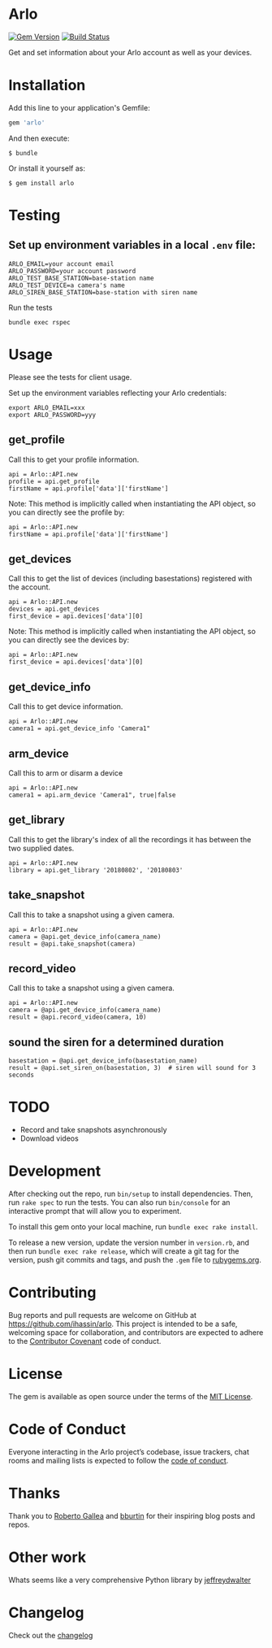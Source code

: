 # Arlo

[![Gem Version](https://badge.fury.io/rb/arlo.svg)](https://badge.fury.io/rb/arlo) [![Build Status](https://travis-ci.org/ihassin/arlo.svg?branch=master)](https://travis-ci.org/ihassin/arlo)

Get and set information about your Arlo account as well as your devices.

# Installation

Add this line to your application's Gemfile:

```ruby
gem 'arlo'
```

And then execute:

    $ bundle

Or install it yourself as:

    $ gem install arlo

# Testing

## Set up environment variables in a local ```.env``` file:
    ARLO_EMAIL=your account email
    ARLO_PASSWORD=your account password
    ARLO_TEST_BASE_STATION=base-station name
    ARLO_TEST_DEVICE=a camera's name
    ARLO_SIREN_BASE_STATION=base-station with siren name

Run the tests

    bundle exec rspec

# Usage

Please see the tests for client usage.

Set up the environment variables reflecting your Arlo credentials:

    export ARLO_EMAIL=xxx
    export ARLO_PASSWORD=yyy

## get_profile

Call this to get your profile information.

```
api = Arlo::API.new
profile = api.get_profile
firstName = api.profile['data']['firstName']
```

Note: This method is implicitly called when instantiating the API object, so you can directly see the profile by:
```
api = Arlo::API.new
firstName = api.profile['data']['firstName']
```

## get_devices

Call this to get the list of devices (including basestations) registered with the account.

```
api = Arlo::API.new
devices = api.get_devices
first_device = api.devices['data'][0]
```

Note: This method is implicitly called when instantiating the API object, so you can directly see the devices by:
```
api = Arlo::API.new
first_device = api.devices['data'][0]
```

## get_device_info

Call this to get device information.

```
api = Arlo::API.new
camera1 = api.get_device_info 'Camera1"
```

## arm_device

Call this to arm or disarm a device

```
api = Arlo::API.new
camera1 = api.arm_device 'Camera1", true|false
```

## get_library

Call this to get the library's index of all the recordings it has between the two supplied dates.

```
api = Arlo::API.new
library = api.get_library '20180802', '20180803'
```

## take_snapshot

Call this to take a snapshot using a given camera.

```
api = Arlo::API.new
camera = @api.get_device_info(camera_name)
result = @api.take_snapshot(camera)
```

## record_video

Call this to take a snapshot using a given camera.

```
api = Arlo::API.new
camera = @api.get_device_info(camera_name)
result = @api.record_video(camera, 10)
```

## sound the siren for a determined duration

```
basestation = @api.get_device_info(basestation_name)
result = @api.set_siren_on(basestation, 3)  # siren will sound for 3 seconds
```

# TODO

* Record and take snapshots asynchronously
* Download videos

# Development

After checking out the repo, run `bin/setup` to install dependencies. Then, run `rake spec` to run the tests. You can also run `bin/console` for an interactive prompt that will allow you to experiment.

To install this gem onto your local machine, run `bundle exec rake install`.

To release a new version, update the version number in `version.rb`, and then run `bundle exec rake release`, which will create a git tag for the version, push git commits and tags, and push the `.gem` file to [rubygems.org](https://rubygems.org).

# Contributing

Bug reports and pull requests are welcome on GitHub at https://github.com/ihassin/arlo. This project is intended to be a safe, welcoming space for collaboration, and contributors are expected to adhere to the [Contributor Covenant](http://contributor-covenant.org) code of conduct.

# License

The gem is available as open source under the terms of the [MIT License](https://opensource.org/licenses/MIT).

# Code of Conduct

Everyone interacting in the Arlo project’s codebase, issue trackers, chat rooms and mailing lists is expected to follow the [code of conduct](https://github.com/[USERNAME]/arlo/blob/master/CODE_OF_CONDUCT.md).

# Thanks

Thank you to [Roberto Gallea](http://www.robertogallea.com/blog/netgear-arlo-api) and [bburtin](https://github.com/bburtin/arlo-api) for their inspiring blog posts and repos.

# Other work

Whats seems like a very comprehensive Python library by [jeffreydwalter](https://github.com/jeffreydwalter/arlo)

# Changelog

Check out the [changelog](https://github.com/ihassin/arlo/blob/master/changelog.md)
